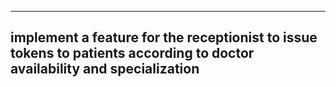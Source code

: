 -----------------------------------------------------------------------------------------------------------------------------
**implement a feature for the receptionist to issue tokens to patients according to doctor availability and specialization**
-----------------------------------------------------------------------------------------------------------------------------

